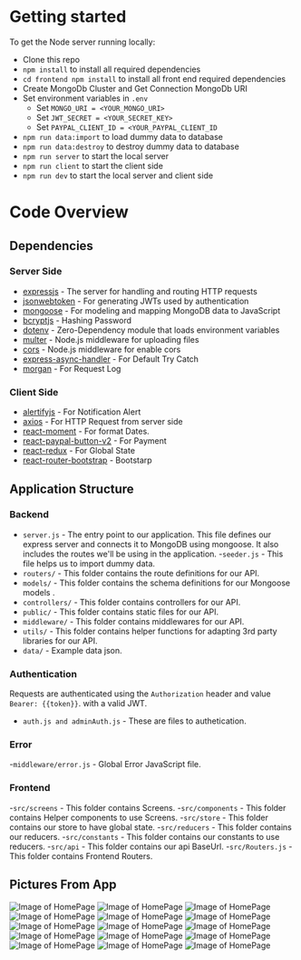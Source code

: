 
# Getting started

To get the Node server running locally:
- Clone this repo
- `npm install` to install all required dependencies
- `cd frontend npm install` to install all front end required dependencies
- Create MongoDb Cluster and Get Connection MongoDb URI
- Set environment variables in `.env` 
  * Set `MONGO_URI = <YOUR_MONGO_URI>`
  * Set `JWT_SECRET = <YOUR_SECRET_KEY>`
  * Set `PAYPAL_CLIENT_ID = <YOUR_PAYPAL_CLIENT_ID`
- `npm run data:import` to load dummy data to database
- `npm run data:destroy` to destroy dummy data to database
- `npm run server` to start the local server 
- `npm run client` to start the client side
- `npm run dev` to start the local server and client side

# Code Overview

## Dependencies

### Server Side
- [expressjs](https://github.com/expressjs/express) - The server for handling and routing HTTP requests
- [jsonwebtoken](https://github.com/auth0/node-jsonwebtoken) - For generating JWTs used by authentication
- [mongoose](https://github.com/Automattic/mongoose) - For modeling and mapping MongoDB data to JavaScript 
- [bcryptjs](https://github.com/dodo/node-slug) - Hashing Password
- [dotenv](https://github.com/motdotla/dotenv) - Zero-Dependency module that loads environment variables
- [multer](https://github.com/expressjs/multer) - Node.js middleware for uploading files
- [cors](https://github.com/expressjs/cors) - Node.js middleware for enable cors
- [express-async-handler](https://github.com/Abazhenov/express-async-handler) - For Default Try Catch
- [morgan](https://github.com/expressjs/morgan) - For Request Log

### Client Side

- [alertifyjs](https://github.com/MohammadYounes/AlertifyJS) - For Notification Alert
- [axios](https://github.com/axios/axios) - For HTTP Request from server side
- [react-moment](https://github.com/headzoo/react-moment) - For format Dates.
- [react-paypal-button-v2](https://github.com/Luehang/react-paypal-button-v2) - For Payment
- [react-redux](https://github.com/reduxjs/react-redux) - For Global State
- [react-router-bootstrap](https://github.com/ReactTraining/react-router) - Bootstarp


## Application Structure

### Backend

- `server.js` - The entry point to our application. This file defines our express server and connects it to MongoDB using mongoose. It also includes the routes we'll be using in the application.
-`seeder.js` - This file helps us to import dummy data.
- `routers/` - This folder contains the route definitions for our API.
- `models/` - This folder contains the schema definitions for our Mongoose models .
- `controllers/` - This folder contains controllers for our API.
- `public/` - This folder contains static files for our API.
- `middleware/` - This folder contains middlewares for our API.
- `utils/` - This folder contains helper functions for adapting 3rd party libraries for our API.
- `data/` - Example data json.

### Authentication

Requests are authenticated using the `Authorization` header and value `Bearer: {{token}}`. with a valid JWT. 
- `auth.js and adminAuth.js` - These are files to authetication.

### Error

-`middleware/error.js` - Global Error JavaScript file.

### Frontend

-`src/screens` - This folder contains Screens.
-`src/components` - This folder contains Helper components to use Screens.
-`src/store` - This folder contains our store to have global state.
-`src/reducers` - This folder contains our reducers.
-`src/constants` - This folder contains our constants to use reducers.
-`src/api` - This folder contains our api BaseUrl.
-`src/Routers.js` - This folder contains Frontend Routers.

## Pictures From App
![Image of HomePage](https://github.com/malikulle/ProShop/blob/master/images/1.png?raw=true)
![Image of HomePage](https://github.com/malikulle/ProShop/blob/master/images/2.png?raw=true)
![Image of HomePage](https://github.com/malikulle/ProShop/blob/master/images/3.png?raw=true)
![Image of HomePage](https://github.com/malikulle/ProShop/blob/master/images/4.png?raw=true)
![Image of HomePage](https://github.com/malikulle/ProShop/blob/master/images/5.png?raw=true)
![Image of HomePage](https://github.com/malikulle/ProShop/blob/master/images/6.png?raw=true)
![Image of HomePage](https://github.com/malikulle/ProShop/blob/master/images/7.png?raw=true)
![Image of HomePage](https://github.com/malikulle/ProShop/blob/master/images/8.png?raw=true)
![Image of HomePage](https://github.com/malikulle/ProShop/blob/master/images/9.png?raw=true)
![Image of HomePage](https://github.com/malikulle/ProShop/blob/master/images/10.png?raw=true)
![Image of HomePage](https://github.com/malikulle/ProShop/blob/master/images/11.png?raw=true)
![Image of HomePage](https://github.com/malikulle/ProShop/blob/master/images/12.png?raw=true)
![Image of HomePage](https://github.com/malikulle/ProShop/blob/master/images/13.png?raw=true)
![Image of HomePage](https://github.com/malikulle/ProShop/blob/master/images/14.png?raw=true)
![Image of HomePage](https://github.com/malikulle/ProShop/blob/master/images/15.png?raw=true)